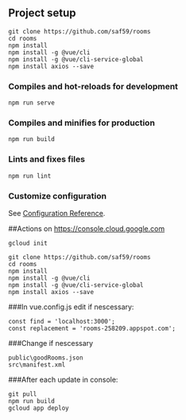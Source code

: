 ## Project setup
```
git clone https://github.com/saf59/rooms 
cd rooms
npm install
npm install -g @vue/cli
npm install -g @vue/cli-service-global
npm install axios --save
```

### Compiles and hot-reloads for development
```
npm run serve
```

### Compiles and minifies for production
```
npm run build
```

### Lints and fixes files
```
npm run lint
```

### Customize configuration
See [Configuration Reference](https://cli.vuejs.org/config/).

##Actions on https://console.cloud.google.com 
```
gcloud init

git clone https://github.com/saf59/rooms 
cd rooms
npm install
npm install -g @vue/cli
npm install -g @vue/cli-service-global
npm install axios --save
```
###In vue.config.js edit if nescessary:
```
const find = 'localhost:3000';
const replacement = 'rooms-258209.appspot.com';
```
###Change if nescessary
```
public\goodRooms.json 
src\manifest.xml
```
###After each update in console:
```
git pull
npm run build
gcloud app deploy
```

